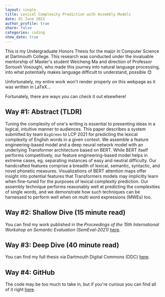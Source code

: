 ```yaml
---
layout: single
title: Lexical Complexity Prediction with Assembly Models
date: 01 June 2021
author_profile: true
share: false
categories: coding
show_date: true
---
```


<script type="text/javascript" async
  src="https://cdn.mathjax.org/mathjax/latest/MathJax.js?config=TeX-MML-AM_CHTML">
</script>

This is my Undergraduate Honors Thesis for the major in Computer Science at Dartmouth College. This research was conducted under the invaluable mentorship of Master's student Weicheng Ma and direction of Professor Soroush Vosoughi, who made this journey into natural language processing, into what potentially makes language difficult to understand, possible 😊

Unfortunately, my entire work won't render properly on this webpage as it was written in LaTeX...

Fortunately, there are ways you can check it out elsewhere!

## Way #1: Abstract (TLDR)

Tuning the complexity of one's writing is essential to presenting ideas in a logical, intuitive manner to audiences. This paper describes a system submitted by team `BigGreen` to LCP 2021 for predicting the lexical complexity of English words in a given context. We assemble a feature engineering-based model and a deep neural network model with an underlying Transformer architecture based on BERT. While BERT itself performs competitively, our feature engineering-based model helps in extreme cases, eg. separating instances of easy and neutral difficulty. Our handcrafted features comprise a breadth of lexical, semantic, syntactic, and novel phonetic measures. Visualizations of BERT attention maps offer insight into potential features that Transformers models may implicitly learn when fine-tuned for the purposes of lexical complexity prediction. Our assembly technique performs reasonably well at predicting the complexities of single words, and we demonstrate how such techniques can be harnessed to perform well when on multi word expressions (MWEs) too.

## Way #2: Shallow Dive (15 minute read)

You can find my work published in the _Proceedings of the 15th International Workshop on Semantic Evaluation (SemEval-2021)_ [here](https://aclanthology.org/2021.semeval-1.86/).

## Way #3: Deep Dive (40 minute read)

You can find my full thesis via Dartmouth Digital Commons (DDC) [here](https://digitalcommons.dartmouth.edu/senior_theses/222/).

## Way #4: GitHub

The code may be too much to take in, but if you're curious you can find all of it right [here](https://github.com/Aadil101/BigGreen-at-LCP-2021.git).